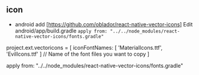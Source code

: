 ## icon

- android add [https://github.com/oblador/react-native-vector-icons]
  Edit android/app/build.gradle
  `apply from: "../../node_modules/react-native-vector-icons/fonts.gradle"`

project.ext.vectoricons = [
iconFontNames: [ 'MaterialIcons.ttf', 'EvilIcons.ttf' ] // Name of the font files you want to copy
]

apply from: "../../node_modules/react-native-vector-icons/fonts.gradle"
